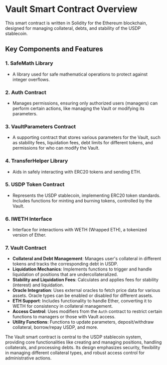 # Vault Smart Contract Overview

This smart contract is written in Solidity for the Ethereum blockchain, designed for managing collateral, debts, and stability of the USDP stablecoin.

## Key Components and Features

### 1. SafeMath Library
- A library used for safe mathematical operations to protect against integer overflows.

### 2. Auth Contract
- Manages permissions, ensuring only authorized users (managers) can perform certain actions, like managing the Vault or modifying its parameters.

### 3. VaultParameters Contract
- A supporting contract that stores various parameters for the Vault, such as stability fees, liquidation fees, debt limits for different tokens, and permissions for who can modify the Vault.

### 4. TransferHelper Library
- Aids in safely interacting with ERC20 tokens and sending ETH.

### 5. USDP Token Contract
- Represents the USDP stablecoin, implementing ERC20 token standards. Includes functions for minting and burning tokens, controlled by the Vault.

### 6. IWETH Interface
- Interface for interactions with WETH (Wrapped ETH), a tokenized version of Ether.

### 7. Vault Contract
- **Collateral and Debt Management**: Manages user's collateral in different tokens and tracks the corresponding debt in USDP.
- **Liquidation Mechanics**: Implements functions to trigger and handle liquidation of positions that are undercollateralized.
- **Stability and Liquidation Fees**: Calculates and applies fees for stability (interest) and liquidation.
- **Oracle Integration**: Uses external oracles to fetch price data for various assets. Oracle types can be enabled or disabled for different assets.
- **ETH Support**: Includes functionality to handle Ether, converting it to WETH for consistency in collateral management.
- **Access Control**: Uses modifiers from the `Auth` contract to restrict certain functions to managers or those with Vault access.
- **Utility Functions**: Functions to update parameters, deposit/withdraw collateral, borrow/repay USDP, and more.

The Vault smart contract is central to the USDP stablecoin system, providing core functionalities like creating and managing positions, handling collaterals, and processing debts. Its design emphasizes security, flexibility in managing different collateral types, and robust access control for administrative actions.
